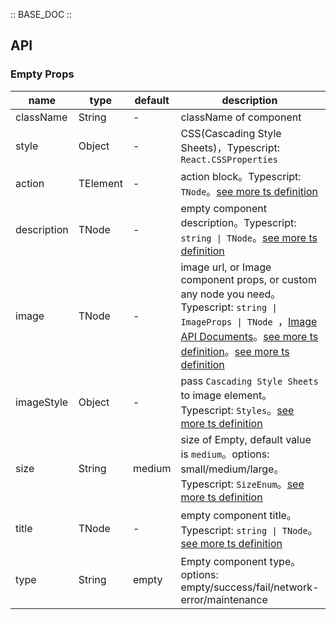 :: BASE_DOC ::

## API

### Empty Props

name | type | default | description | required
-- | -- | -- | -- | --
className | String | - | className of component | N
style | Object | - | CSS(Cascading Style Sheets)，Typescript: `React.CSSProperties` | N
action | TElement | - | action block。Typescript: `TNode`。[see more ts definition](https://github.com/Tencent/tdesign-react/blob/develop/packages/components/common.ts) | N
description | TNode | - | empty component description。Typescript: `string \| TNode`。[see more ts definition](https://github.com/Tencent/tdesign-react/blob/develop/packages/components/common.ts) | N
image | TNode | - | image url, or Image component props, or custom any node you need。Typescript: `string \| ImageProps \| TNode `，[Image API Documents](./image?tab=api)。[see more ts definition](https://github.com/Tencent/tdesign-react/blob/develop/packages/components/common.ts)。[see more ts definition](https://github.com/Tencent/tdesign-react/blob/develop/packages/components/empty/type.ts) | N
imageStyle | Object | - | pass `Cascading Style Sheets` to image element。Typescript: `Styles`。[see more ts definition](https://github.com/Tencent/tdesign-react/blob/develop/packages/components/common.ts) | N
size | String | medium | size of Empty,  default value is `medium`。options: small/medium/large。Typescript: `SizeEnum`。[see more ts definition](https://github.com/Tencent/tdesign-react/blob/develop/packages/components/common.ts) | N
title | TNode | - | empty component title。Typescript: `string \| TNode`。[see more ts definition](https://github.com/Tencent/tdesign-react/blob/develop/packages/components/common.ts) | N
type | String | empty | Empty component type。options: empty/success/fail/network-error/maintenance | N
